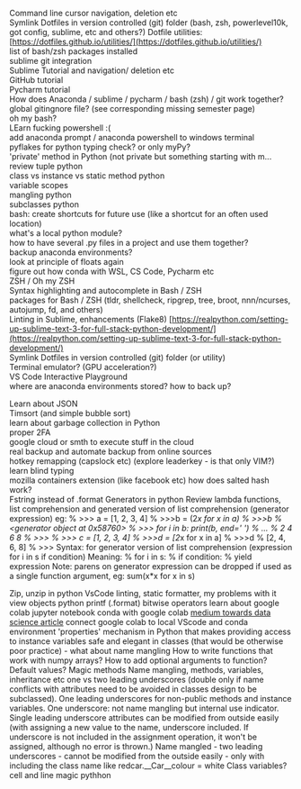 Command line cursor navigation, deletion etc  
Symlink Dotfiles in version controlled (git) folder (bash, zsh, powerlevel10k, got config, sublime, etc and others?) Dotfile utilities: [https://dotfiles.github.io/utilities/](https://dotfiles.github.io/utilities/)  
list of bash/zsh packages installed  
sublime git integration  
Sublime Tutorial and navigation/ deletion etc  
GitHub tutorial  
Pycharm tutorial  
How does Anaconda / sublime / pycharm / bash (zsh) / git work together?  
global gitingnore file? (see corresponding missing semester page)  
oh my bash?  
LEarn fucking powershell :(  
add anaconda prompt / anaconda powershell to windows terminal  
pyflakes for python typing check? or only myPy?  
'private' method in Python (not private but something starting with m...  
review tuple python  
class vs instance vs static method python  
variable scopes  
mangling python  
subclasses python  
bash: create shortcuts for future use (like a shortcut for an often used location)  
what's a local python module?  
how to have several .py files in a project and use them together?  
backup anaconda environments?  
look at principle of floats again  
figure out how conda with WSL, CS Code, Pycharm etc  
ZSH / Oh my ZSH  
Syntax highlighting and autocomplete in Bash / ZSH  
packages for Bash / ZSH (tldr, shellcheck, ripgrep, tree, broot, nnn/ncurses, autojump, fd, and others)  
Linting in Sublime, enhancements (Flake8) [https://realpython.com/setting-up-sublime-text-3-for-full-stack-python-development/](https://realpython.com/setting-up-sublime-text-3-for-full-stack-python-development/)  
Symlink Dotfiles in version controlled (git) folder (or utility)  
Terminal emulator? (GPU acceleration?)  
VS Code Interactive Playground  
where are anaconda environments stored? how to back up?  


Learn about JSON  
Timsort (and simple bubble sort)  
learn about garbage collection in Python  
proper 2FA  
google cloud or smth to execute stuff in the cloud  
real backup and automate backup from online sources  
hotkey remapping (capslock etc) (explore leaderkey - is that only VIM?)  
learn blind typing  
mozilla containers extension (like facebook etc)
how does salted hash work?  
Fstring instead of .format
Generators in python
Review lambda functions, list comprehension and generated version of list comprehension (generator expression) eg:
% >>> a = [1, 2, 3, 4]
% >>>b = (2*x for x in a)
% >>>b
% <generator object at 0x58760>
% >>> for i in b: print(b, end=' ')
% ...
% 2 4 6 8
% >>>
% >>> c = [1, 2, 3, 4]
% >>>d = [2*x for x in a]
% >>>d
% [2, 4, 6, 8]
% >>>
Syntax: for generator version of list comprehension
(expression for i in s if condition)
Meaning:
% for i in s:
%     if condition:
%         yield expression
Note: parens on generator expression can be dropped if used as a single function argument, eg: sum(x*x for x in s)

Zip, unzip in python
VsCode linting, static formatter, my problems with it
view objects python
printf (.format)
bitwise operators
learn about google colab jupyter notebook
conda with google colab [medium towards data science article](https://towardsdatascience.com/conda-google-colab-75f7c867a522)
connect google colab to local VScode and conda environment
'properties' mechanism in Python that makes providing access to instance variables safe and elegant in classes (that would be otherwise poor practice) - what about name mangling
How to write functions that work with numpy arrays?
How to add optional arguments to function? Default values?
Magic methods
Name mangling, methods, variables, inheritance etc one vs two leading underscores (double only if name conflicts with attributes need to be avoided in classes design to be subclassed). One leading underscores for non-public methods and instance variables. One underscore: not name mangling but internal use indicator. Single leading underscore attributes can be modified from outside easily (with assigning a new value to the name, underscore included. If underscore is not included in the assignment operation, it won't be assigned, although no error is thrown.) Name mangled - two leading underscores - cannot be modified from the outside easily - only with including the class name like redcar.__Car__colour = white
Class variables?
cell and line magic pythhon